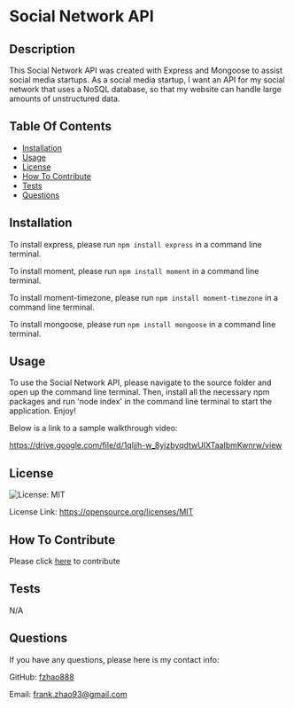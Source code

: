 # Social Network API

## Description

This Social Network API was created with Express and Mongoose to assist social media startups. As a social media startup, I want an API for my social network that uses a NoSQL database, so that my website can handle large amounts of unstructured data.

## Table Of Contents

- [Installation](#installation)
- [Usage](#usage)
- [License](#license)
- [How To Contribute](#how-to-contribute)
- [Tests](#tests)
- [Questions](#questions)

## Installation

To install express, please run `npm install express` in a command line terminal.

To install moment, please run `npm install moment` in a command line terminal.

To install moment-timezone, please run `npm install moment-timezone` in a command line terminal.

To install mongoose, please run `npm install mongoose` in a command line terminal.


## Usage

To use the Social Network API, please navigate to the source folder and open up the command line terminal. Then, install all the necessary npm packages and run 'node index' in the command line terminal to start the application. Enjoy!

Below is a link to a sample walkthrough video:

https://drive.google.com/file/d/1qljjh-w_8yjzbyqdtwUIXTaaIbmKwnrw/view

## License

![License: MIT](https://img.shields.io/badge/License-MIT-yellow.svg)

License Link: https://opensource.org/licenses/MIT

## How To Contribute

Please click [here](https://github.com/fzhao888/social-network-api) to contribute

## Tests

N/A

## Questions

If you have any questions, please here is my contact info:

GitHub: [fzhao888](https://github.com/fzhao888)

Email: frank.zhao93@gmail.com
